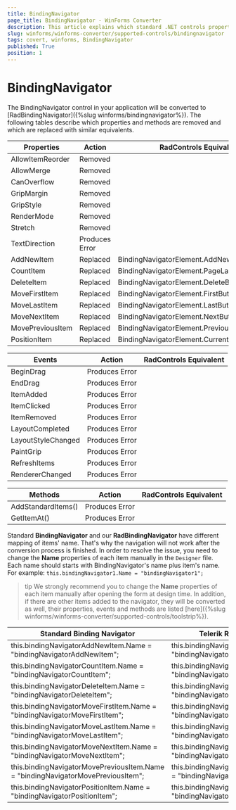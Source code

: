 ```yaml
---
title: BindingNavigator
page_title: BindingNavigator - WinForms Converter
description: This article explains which standard .NET controls properties are removed and which are replaced with similar equivalents. 
slug: winforms/winforms-converter/supported-controls/bindingnavigator
tags: covert, winforms, BindingNavigator
published: True             
position: 1
---
```


# BindingNavigator

The BindingNavigator control in your application will be converted to [RadBindingNavigator]({%slug winforms/bindingnavigator%}). The following tables describe which properties and methods are removed and which are replaced with similar equivalents.

|Properties|Action|RadControls Equivalent|
|---|---|---|
|AllowItemReorder |Removed||
|AllowMerge |Removed||
|CanOverflow |Removed||
|GripMargin |Removed||
|GripStyle|Removed||
|RenderMode |Removed||
|Stretch |Removed||
|TextDirection |Produces Error||
|AddNewItem |Replaced|BindingNavigatorElement.AddNewButton|
|CountItem |Replaced|BindingNavigatorElement.PageLabel|
|DeleteItem |Replaced|BindingNavigatorElement.DeleteButton|
|MoveFirstItem |Replaced|BindingNavigatorElement.FirstButton|
|MoveLastItem |Replaced|BindingNavigatorElement.LastButton|
|MoveNextItem |Replaced|BindingNavigatorElement.NextButto|
|MovePreviousItem |Replaced|BindingNavigatorElement.PreviousButton|
|PositionItem |Replaced|BindingNavigatorElement.CurrentNumberTextBox|

|Events|Action|RadControls Equivalent|
|---|---|---|
|BeginDrag|Produces Error||
|EndDrag |Produces Error||
|ItemAdded |Produces Error||
|ItemClicked |Produces Error||
|ItemRemoved |Produces Error||
|LayoutCompleted |Produces Error||
|LayoutStyleChanged |Produces Error||
|PaintGrip |Produces Error||
|RefreshItems |Produces Error||
|RendererChanged|Produces Error||

|Methods|Action|RadControls Equivalent|
|---|---|---|
|AddStandardItems()|Produces Error||
|GetItemAt()|Produces Error||

Standard __BindingNavigator__ and our __RadBindingNavigator__ have different mapping of items' name. That's why the navigation will not work after the conversion process is finished. In order to resolve the issue, you need to change the __Name__ properties of each item manually in the `Designer` file. Each name should starts with BindingNavigator's name plus item's name. For example: 
`this.bindingNavigator1.Name = "bindingNavigator1";`

>tip We strongly recommend you to change the __Name__ properties of each item manually after opening the form at design time. 
In addition, if there are other items added to the navigator, they will be converted as well, their properties, events and methods are listed [here]({%slug winforms/winforms-converter/supported-controls/toolstrip%}).


|Standard Binding Navigator|Telerik RadBindingNavigator|
|---|---|
|this.bindingNavigatorAddNewItem.Name = "bindingNavigatorAddNewItem";|this.bindingNavigatorAddNewItem.Name = "bindingNavigator1AddNewItem";|
|this.bindingNavigatorCountItem.Name = "bindingNavigatorCountItem";|this.bindingNavigatorCountItem.Name = "bindingNavigator1CountItem";|
|this.bindingNavigatorDeleteItem.Name = "bindingNavigatorDeleteItem";|this.bindingNavigatorDeleteItem.Name = "bindingNavigator1DeleteItem";|
|this.bindingNavigatorMoveFirstItem.Name = "bindingNavigatorMoveFirstItem";|this.bindingNavigatorDeleteItem.Name = "bindingNavigator1MoveFirstItem";|
|this.bindingNavigatorMoveLastItem.Name = "bindingNavigatorMoveLastItem";|this.bindingNavigatorMoveLastItem.Name = "bindingNavigator1MoveLastItem";|
|this.bindingNavigatorMoveNextItem.Name = "bindingNavigatorMoveNextItem";|this.bindingNavigatorMoveNextItem.Name = "bindingNavigator1MoveNextItem";|
|this.bindingNavigatorMovePreviousItem.Name = "bindingNavigatorMovePreviousItem";|this.bindingNavigatorMovePreviousItem.Name = "bindingNavigator1MovePreviousItem";|
|this.bindingNavigatorPositionItem.Name = "bindingNavigatorPositionItem";|this.bindingNavigatorPositionItem.Name = "bindingNavigator1PositionItem";|
